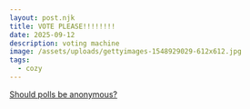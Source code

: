 ```yaml
---
layout: post.njk
title: VOTE PLEASE!!!!!!!!
date: 2025-09-12
description: voting machine
image: /assets/uploads/gettyimages-1548929029-612x612.jpg
tags:
  - cozy
---
```

<script type="text/javascript" charset="utf-8" src="https://secure.polldaddy.com/p/16017836.js"></script>

<noscript><a href="https://poll.fm/16017836">Should polls be anonymous?</a></noscript>